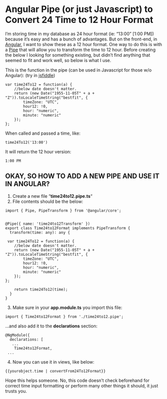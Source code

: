 # Angular Pipe (or just Javascript) to Convert 24 Time to 12 Hour Format

I’m storing time in my database as 24 hour format (ie: “13:00” [1:00 PM]) because it’s easy and has a bunch of advantages. But on the front-end, in  [Angular](https://angular.io/), I want to show these as a 12 hour format. One way to do this is with a  [Pipe](https://angular.io/guide/pipes)  that will allow you to transform the time to 12 hour. Before creating the below I looking for something existing, but didn’t find anything that seemed to fit and work well, so below is what I use.

This is the function in the pipe (can be used in Javascript for those w/o Angular): (try in  [jsfiddle](https://jsfiddle.net/6adh4ukv/))

```
var time24To12 = function(a) {
    //below date doesn't matter.
    return (new Date("1955-11-05T" + a + "Z")).toLocaleTimeString("bestfit", {
        timeZone: "UTC",
        hour12: !0,
        hour: "numeric",
        minute: "numeric"
    });
};
```

When called and passed a time, like:

```
time24To12('13:00')
```

It will return the 12 hour version:

```
1:00 PM
```

## OKAY, SO HOW TO ADD A NEW PIPE AND USE IT IN ANGULAR?

1.  Create a new file “**time24to12.pipe.ts**“
2.  File contents should be the below:

```
import { Pipe, PipeTransform } from '@angular/core';


@Pipe({ name: 'time24to12Transform' })
export class Time24to12Format implements PipeTransform {
  transform(time: any): any {
    
 var time24To12 = function(a) {
    //below date doesn't matter.
    return (new Date("1955-11-05T" + a + "Z")).toLocaleTimeString("bestfit", {
        timeZone: "UTC",
        hour12: !0,
        hour: "numeric",
        minute: "numeric"
    });
};

    return time24To12(time); 
  }
}

```

3. Make sure in your  **app.module.ts**  you import this file:

```
import { Time24to12Format } from './time24to12.pipe';
```

…and also add it to the  **declarations**  section:

```
@NgModule({
  declarations: [
   ...
    Time24to12Format,
 ...
```

4. Now you can use it in views, like below:

```
{{yourobject.time | convertFrom24To12Format}}
```

Hope this helps someone. No, this code doesn’t check beforehand for correct time input formatting or perform many other things it should, it just trusts you.
